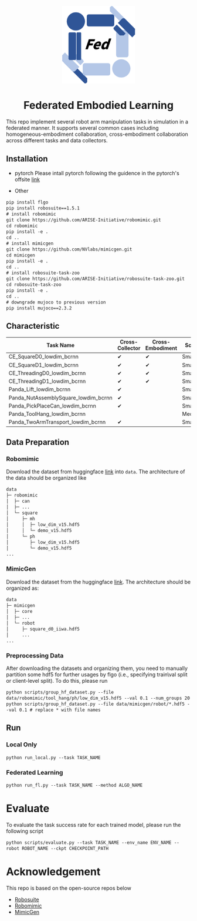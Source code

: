 
<div align="center">
  <img src='assets/logo.png'  width="200"/>
<h1>Federated Embodied Learning</h1>

</div>

This repo implement several robot arm manipulation tasks in simulation in a federated manner. It supports several common cases including homogeneous-embodiment collaboration, cross-embodiment collaboration across different tasks and data collectors.

## Installation
- pytorch
Please intall pytorch following the guidence in the pytorch's offsite [link](https://pytorch.org)

- Other
```shell
pip install flgo
pip install robosuite==1.5.1
# install robomimic
git clone https://github.com/ARISE-Initiative/robomimic.git
cd robomimic
pip install -e .
cd ..
# install mimicgen
git clone https://github.com/NVlabs/mimicgen.git 
cd mimicgen
pip install -e .
cd ..
# install robosuite-task-zoo
git clone https://github.com/ARISE-Initiative/robosuite-task-zoo.git
cd robosuite-task-zoo
pip install -e .
cd ..
# downgrade mujoco to previous version
pip install mujoco==2.3.2

```

## Characteristic
| Task Name | Cross-Collector                         | Cross-Embodiment          | Scale  | 
|-----------|-----------------------------------------|---------------------------|--------| 
| CE_SquareD0_lowdim_bcrnn       | ✔                                       | ✔                 | Small  |
| CE_SquareD1_lowdim_bcrnn    | ✔ | ✔              | Small  |
| CE_ThreadingD0_lowdim_bcrnn    | ✔ | ✔ | Small  |
| CE_ThreadingD1_lowdim_bcrnn  | ✔ | ✔           | Small  |
| Panda_Lift_lowdim_bcrnn  | ✔ |               | Small  |
|Panda_NutAssemblySquare_lowdim_bcrnn|      ✔                         |                           | Small  |
|Panda_PickPlaceCan_lowdim_bcrnn|      ✔                            |                           | Small  |
|Panda_ToolHang_lowdim_bcrnn|                                         |                           | Medium |
|Panda_TwoArmTransport_lowdim_bcrnn|      ✔                          |                           | Small  |

## Data Preparation
### Robomimic
Download the dataset from huggingface [link](https://huggingface.co/datasets/amandlek/robomimic) into `data`. The architecture of the data should be organized like
```
data
├─ robomimic
│  ├─ can                   
│  ├─ ...
│  └─ square   					 
│     ├─ mh                     
│     │  ├─ low_dim_v15.hdf5          
│     │  └─ demo_v15.hdf5  
│     └─ ph     
│        ├─ low_dim_v15.hdf5          
│        └─ demo_v15.hdf5   
...
```

### MimicGen
Download the dataset from the huggingface [link](https://huggingface.co/datasets/amandlek/mimicgen_datasets). The architecture should be organized as:
```
data
├─ mimicgen
│  ├─ core
│  ├─ ...
│  └─ robot   					 
│     ├─ square_d0_iiwa.hdf5                     
│     ...         
...
```

### Preprocessing Data
After downloading the datasets and organizing them, you need to manually partition some hdf5 for further usages by flgo (i.e., specifying train\val split or client-level split). To do this, please run
```shell
python scripts/group_hf_dataset.py --file data/robomimic/tool_hang/ph/low_dim_v15.hdf5 --val 0.1 --num_groups 20
python scripts/group_hf_dataset.py --file data/mimicgen/robot/*.hdf5 --val 0.1 # replace * with file names 
```

## Run
### Local Only

```shell
python run_local.py --task TASK_NAME
```
### Federated Learning

```shell
python run_fl.py --task TASK_NAME --method ALGO_NAME
```
# Evaluate
To evaluate the task success rate for each trained model, please run the following script
```shell
python scripts/evaluate.py --task TASK_NAME --env_name ENV_NAME --robot ROBOT_NAME --ckpt CHECKPOINT_PATH
```

# Acknowledgement
This repo is based on the open-source repos below
- [Robosuite](https://robosuite.ai/)
- [Robomimic](https://robomimic.github.io/)
- [MimicGen](https://github.com/NVlabs/mimicgen)
